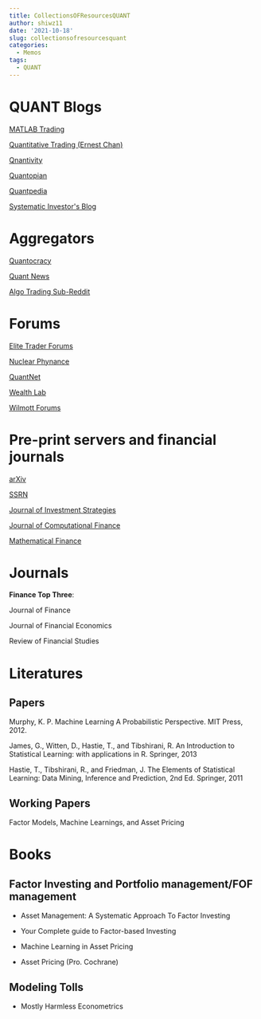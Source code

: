 ```yaml
---
title: CollectionsOFResourcesQUANT
author: shiwz11
date: '2021-10-18'
slug: collectionsofresourcesquant
categories:
  - Memos
tags:
  - QUANT
---
```



# QUANT Blogs

[MATLAB Trading](http://matlab-trading.blogspot.co.uk/)

[Quantitative Trading (Ernest Chan)](http://epchan.blogspot.com)

[Qnantivity](http://quantivity.wordpress.com)

[Quantopian](http://blog.quantopian.com)

[Quantpedia](http://quantpedia.com)

[Systematic Investor's Blog](http://systematicinvestor.github.io/)

# Aggregators 

[Quantocracy](http://www.quantocracy.com)

[Quant News](http://www.quantnews.com)

[Algo Trading Sub-Reddit](http://www.reddit.com/r/algotrading)

# Forums 

[Elite Trader Forums](http://www.elitetrader.com)

[Nuclear Phynance](http://www.nuclearphynance.com)

[QuantNet](http://www.quantnet.com)

[Wealth Lab](http://www.wealth-lab.com/Forum)

[Wilmott Forums](http://www.wilmott.com)

# Pre-print servers and financial journals

[arXiv](http://arxiv.org/archive/q-fin)

[SSRN](http://www.ssrn.com)

[Journal of Investment Strategies](http://www.risk.net/type/journal/source/journal-of-investment-strategies)

[Journal of Computational Finance](http://www.risk.net/type/journal/source/journal-of-computational-finance)

[Mathematical Finance](http://onlinelibrary.wiley.com/journal/10.1111/%28ISSN%291467-9965)

# Journals

**Finance Top Three**:

Journal of Finance

Journal of Financial Economics

Review of Financial Studies


# Literatures

## Papers

Murphy, K. P. Machine Learning A Probabilistic Perspective. MIT Press, 2012.

James, G., Witten, D., Hastie, T., and Tibshirani, R. An Introduction to Statistical Learning: with applications in R. Springer, 2013

Hastie, T., Tibshirani, R., and Friedman, J. The Elements of Statistical Learning: Data Mining, Inference and Prediction, 2nd Ed. Springer, 2011

## Working Papers

Factor Models, Machine Learnings, and Asset Pricing

# Books

## Factor Investing and Portfolio management/FOF management

- Asset Management: A Systematic Approach To Factor Investing

- Your Complete guide to Factor-based Investing

- Machine Learning in Asset Pricing

- Asset Pricing (Pro. Cochrane)

## Modeling Tolls

- Mostly Harmless Econometrics